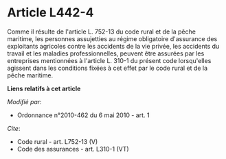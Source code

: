 # Article L442-4

Comme il résulte de l'article L. 752-13 du code rural et de la pêche maritime, les personnes assujetties au régime
obligatoire d'assurance des exploitants agricoles contre les accidents de la vie privée, les accidents du travail et les
maladies professionnelles, peuvent être assurées par les entreprises mentionnées à l'article L. 310-1 du présent code
lorsqu'elles agissent dans les conditions fixées à cet effet par le code rural et de la pêche maritime.

**Liens relatifs à cet article**

_Modifié par_:

  - Ordonnance n°2010-462 du 6 mai 2010 - art. 1

_Cite_:

  - Code rural - art. L752-13 (V)
  - Code des assurances - art. L310-1 (VT)
